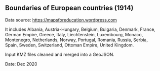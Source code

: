## Boundaries of European countries (1914)

Data source: https://mapsforeducation.wordpress.com

It includes Albania, Austria-Hungary, Belgium, Bulgaria, Denmark, France, German Empire, 
Greece, Italy, Liechtenstein, Luxembourg, Monaco, Montenegro, Netherlands, Norway, 
Portugal, Romania, Russia, Serbia, Spain, Sweden, Switzerland, Ottoman Empire, 
United Kingdom.

Input KMZ files cleaned and merged into a GeoJSON.

Date: Dec 2020